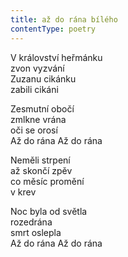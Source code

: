```yaml
---
title: až do rána bílého
contentType: poetry
---
```


<section>

V království heřmánku  
zvon vyzvání  
Zuzanu cikánku  
zabili cikáni

Zesmutní obočí  
zmlkne vrána  
oči se orosí  
Až do rána Až do rána

Neměli strpení  
až skončí zpěv  
co měsíc promění  
v krev

Noc byla od světla  
rozedrána  
smrt oslepla  
Až do rána Až do rána

</section>
